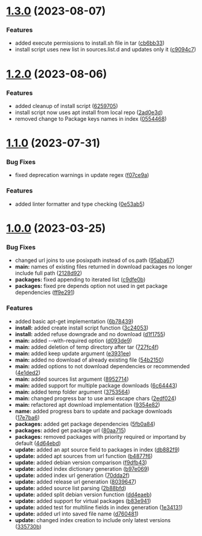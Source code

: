 # [1.3.0](https://github.com/RonTamG/pyapt/compare/v1.2.0...v1.3.0) (2023-08-07)


### Features

* added execute permissions to install.sh file in tar ([cb6bb33](https://github.com/RonTamG/pyapt/commit/cb6bb339f1534fa786db0c750c940c9336f80c8b))
* install script uses new list in sources.list.d and updates only it ([c9094c7](https://github.com/RonTamG/pyapt/commit/c9094c779807f1d28192ccb2ffc08223eee24be1))



# [1.2.0](https://github.com/RonTamG/pyapt/compare/v1.1.0...v1.2.0) (2023-08-06)


### Features

* added cleanup of install script ([6259705](https://github.com/RonTamG/pyapt/commit/625970566360352f61b8c8c4dbfd339645003892))
* install script now uses apt install from local repo ([2ad0e3d](https://github.com/RonTamG/pyapt/commit/2ad0e3de146138659ec20bb687e3055c201e43df))
* removed change to Package keys names in index ([0554468](https://github.com/RonTamG/pyapt/commit/05544689d78f49b58759a8fa14b7d768da368213))



# [1.1.0](https://github.com/RonTamG/pyapt/compare/v1.0.0...v1.1.0) (2023-07-31)


### Bug Fixes

* fixed deprecation warnings in update regex ([f07ce9a](https://github.com/RonTamG/pyapt/commit/f07ce9a3d7f228a44a178e34d7a9fb5cde4f5c12))


### Features

* added linter formatter and type checking ([0e53ab5](https://github.com/RonTamG/pyapt/commit/0e53ab528d8a7365616679dd90343c58968f0e2b))



# [1.0.0](https://github.com/RonTamG/pyapt/compare/6b78439443fd32f58892e7f56e8cb570d04c2dd8...v1.0.0) (2023-03-25)


### Bug Fixes

* changed url joins to use posixpath instead of os.path ([95aba67](https://github.com/RonTamG/pyapt/commit/95aba67a0b5263172b3eef519744aa6553fe3d54))
* **main:** names of existing files returned in download packages no longer include full path ([2128d92](https://github.com/RonTamG/pyapt/commit/2128d923dd86731d5591452b34e4c0110af446c5))
* **packages:** fixed appending to iterated list ([c9dfe0b](https://github.com/RonTamG/pyapt/commit/c9dfe0b836df8825a0d9cc90eaf63a5f6bf9d5c8))
* **packages:** fixed pre depends option not used in get package dependencies ([ff9e291](https://github.com/RonTamG/pyapt/commit/ff9e291f8fa5100491ecb6c53b5fa401ee486e6c))


### Features

* added basic apt-get implementation ([6b78439](https://github.com/RonTamG/pyapt/commit/6b78439443fd32f58892e7f56e8cb570d04c2dd8))
* **install:** added create install script function ([3c24053](https://github.com/RonTamG/pyapt/commit/3c24053d475cd2ab8c47b0e8e38bb19c5d0167ff))
* **install:** added refuse downgrade and no download ([d1f1755](https://github.com/RonTamG/pyapt/commit/d1f1755f4ecc212f0f41eb1ccb5d45708d318215))
* **main:** added --with-required option ([d093de9](https://github.com/RonTamG/pyapt/commit/d093de973db60751d5c43264f72295c3acbd2c9a))
* **main:** added deletion of temp directory after tar ([727fc4f](https://github.com/RonTamG/pyapt/commit/727fc4f43dfd2b2563762cabacfdbf30c553736f))
* **main:** added keep update argument ([e3931ee](https://github.com/RonTamG/pyapt/commit/e3931ee1fd40d0c9ddbfa17430c0ed7057d58842))
* **main:** added no download of already existing file ([54b2150](https://github.com/RonTamG/pyapt/commit/54b2150da9fb4f3b208782647d50ab7d7697f953))
* **main:** added options to not download dependencies or recommended ([4e1ded2](https://github.com/RonTamG/pyapt/commit/4e1ded2a341a8b1cbdca6628a0354fa0c6d7cc6c))
* **main:** added sources list argument ([8952714](https://github.com/RonTamG/pyapt/commit/8952714d88a6dea73997d13e08ef1e1a8359a1f3))
* **main:** added support for multiple package downloads ([6c64443](https://github.com/RonTamG/pyapt/commit/6c64443dbe128d33681a4c32f0a51d440cc3a396))
* **main:** added temp folder argument ([3753564](https://github.com/RonTamG/pyapt/commit/3753564435104d1699b47517b4d28accc033cd39))
* **main:** changed progress bar to use ansi escape chars ([2edf024](https://github.com/RonTamG/pyapt/commit/2edf024e2e01b95b69bebe69b37c4f8239c072aa))
* **main:** refactored apt download implementation ([9354e82](https://github.com/RonTamG/pyapt/commit/9354e82d6f47adcecb91b3cc3a2deea359ac98a6))
* **name:** added progress bars to update and package downloads ([17e7ba6](https://github.com/RonTamG/pyapt/commit/17e7ba62723fbf45e634e9198e0f4fb897720ef2))
* **packages:** added get package dependencies ([5fb0a84](https://github.com/RonTamG/pyapt/commit/5fb0a844d29eb1b7b538331c866be574226df14c))
* **packages:** added get package url ([80aa715](https://github.com/RonTamG/pyapt/commit/80aa7151ec7815cc2e006ac406d7a1913e173d0d))
* **packages:** removed packages with priority required or importand by default ([4d64ebd](https://github.com/RonTamG/pyapt/commit/4d64ebd58df089b4ab15d92e4b4c3be94d81654e))
* **update:** added an apt source field to packages in index ([db882f9](https://github.com/RonTamG/pyapt/commit/db882f930b402e3010f6c580be0e4ac92e24e90b))
* **update:** added apt sources from url function ([b4877f6](https://github.com/RonTamG/pyapt/commit/b4877f61c65664ba3cb9557078aa182ff7d8ef31))
* **update:** added debian version comparison ([f9dfb43](https://github.com/RonTamG/pyapt/commit/f9dfb43c5fd0b5b10a5cf9b3f4474325006ad69d))
* **update:** added index dictionary generation ([b97e069](https://github.com/RonTamG/pyapt/commit/b97e069cd491726387c09abee9de0431e9f2104c))
* **update:** added index url generation ([70dda2f](https://github.com/RonTamG/pyapt/commit/70dda2f017c39e1c95f71904df1d438f01c5d8ec))
* **update:** added release url generation ([8039647](https://github.com/RonTamG/pyapt/commit/8039647609b97d965035ad938e9c088358892b5f))
* **update:** added source list parsing ([2b88bfd](https://github.com/RonTamG/pyapt/commit/2b88bfd80ab0f9755668b92e4d312fcbe6322a1c))
* **update:** added split debian version function ([dd4eaeb](https://github.com/RonTamG/pyapt/commit/dd4eaeb285806328a6c8c23c0836825dd5fd5ecc))
* **update:** added support for virtual packages ([b83e941](https://github.com/RonTamG/pyapt/commit/b83e941dd07e22229a2972697ccb8abb5a4f7b29))
* **update:** added test for multiline fields in index generation ([1e34131](https://github.com/RonTamG/pyapt/commit/1e341317e7c9d1cf72d2b9719fbc9dcb3f19d0c6))
* **update:** added url into saved file name ([d760481](https://github.com/RonTamG/pyapt/commit/d760481b92530208dfb12091291307315ffc1a86))
* **update:** changed index creation to include only latest versions ([335730b](https://github.com/RonTamG/pyapt/commit/335730b25d245ce45ebb50d53e3e767ada424440))



